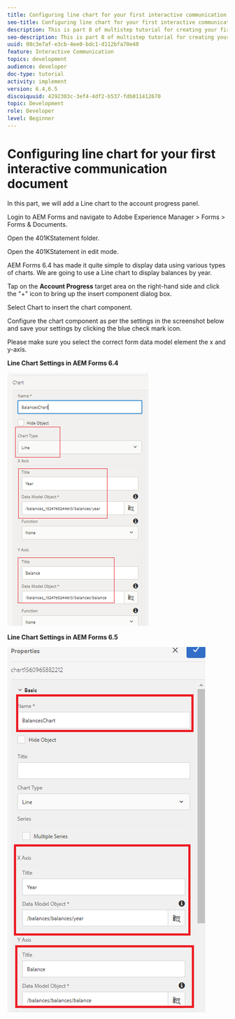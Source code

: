 ```yaml
---
title: Configuring line chart for your first interactive communication document
seo-title: Configuring line chart for your first interactive communication document
description: This is part 8 of multistep tutorial for creating your first interactive communications document. In this part, we will add a Line chart to the account progress panel.
seo-description: This is part 8 of multistep tutorial for creating your first interactive communications document. In this part, we will add a Line chart to the account progress panel.
uuid: 08c3e7af-e3cb-4ee0-bdc1-d112bfa70e40
feature: Interactive Communication
topics: development
audience: developer
doc-type: tutorial
activity: implement
version: 6.4,6.5
discoiquuid: 4292303c-3ef4-4df2-b537-fdb011412670
topic: Development
role: Developer
level: Beginner
---
```


# Configuring line chart for your first interactive communication document

In this part, we will add a Line chart to the account progress panel.

Login to AEM Forms and navigate to Adobe Experience Manager &gt; Forms &gt; Forms & Documents.

Open the 401KStatement folder.

Open the 401KStatement in edit mode.

AEM Forms 6.4 has made it quite simple to display data using various types of charts. We are going to use a Line chart to display balances by year.

Tap on the **Account Progress** target area on the right-hand side and click the "+" icon to bring up the insert component dialog box.

Select Chart to insert the chart component.

Configure the chart component as per the settings in the screenshot below and save your settings by clicking the blue check mark icon.

Please make sure you select the correct form data model element the x and y-axis.

**Line Chart Settings in AEM Forms 6.4**

![linechart64](assets/linechart.png)

**Line Chart Settings in AEM Forms 6.5**

![linechart64](assets/linechart65.PNG)


